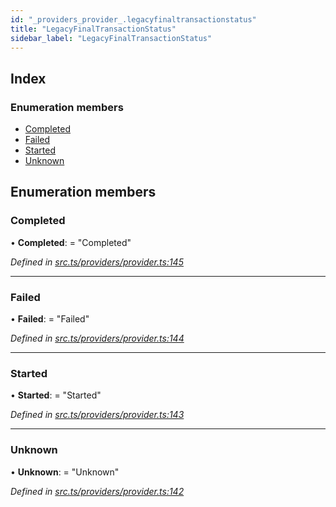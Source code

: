 ```yaml
---
id: "_providers_provider_.legacyfinaltransactionstatus"
title: "LegacyFinalTransactionStatus"
sidebar_label: "LegacyFinalTransactionStatus"
---
```


## Index

### Enumeration members

* [Completed](_providers_provider_.legacyfinaltransactionstatus.md#completed)
* [Failed](_providers_provider_.legacyfinaltransactionstatus.md#failed)
* [Started](_providers_provider_.legacyfinaltransactionstatus.md#started)
* [Unknown](_providers_provider_.legacyfinaltransactionstatus.md#unknown)

## Enumeration members

###  Completed

• **Completed**: = "Completed"

*Defined in [src.ts/providers/provider.ts:145](https://github.com/nearprotocol/nearlib/blob/a71bd4f/src.ts/providers/provider.ts#L145)*

___

###  Failed

• **Failed**: = "Failed"

*Defined in [src.ts/providers/provider.ts:144](https://github.com/nearprotocol/nearlib/blob/a71bd4f/src.ts/providers/provider.ts#L144)*

___

###  Started

• **Started**: = "Started"

*Defined in [src.ts/providers/provider.ts:143](https://github.com/nearprotocol/nearlib/blob/a71bd4f/src.ts/providers/provider.ts#L143)*

___

###  Unknown

• **Unknown**: = "Unknown"

*Defined in [src.ts/providers/provider.ts:142](https://github.com/nearprotocol/nearlib/blob/a71bd4f/src.ts/providers/provider.ts#L142)*
